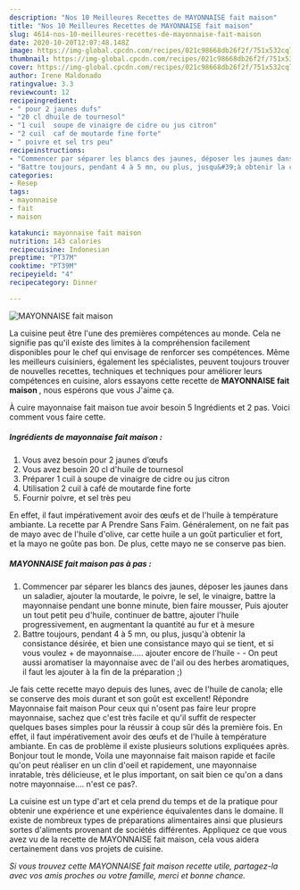 ```yaml
---
description: "Nos 10 Meilleures Recettes de MAYONNAISE fait maison"
title: "Nos 10 Meilleures Recettes de MAYONNAISE fait maison"
slug: 4614-nos-10-meilleures-recettes-de-mayonnaise-fait-maison
date: 2020-10-20T12:07:48.148Z
image: https://img-global.cpcdn.com/recipes/021c98668db26f2f/751x532cq70/mayonnaise-fait-maison-photo-principale-de-la-recette.jpg
thumbnail: https://img-global.cpcdn.com/recipes/021c98668db26f2f/751x532cq70/mayonnaise-fait-maison-photo-principale-de-la-recette.jpg
cover: https://img-global.cpcdn.com/recipes/021c98668db26f2f/751x532cq70/mayonnaise-fait-maison-photo-principale-de-la-recette.jpg
author: Irene Maldonado
ratingvalue: 3.3
reviewcount: 12
recipeingredient:
- " pour 2 jaunes dufs"
- "20 cl dhuile de tournesol"
- "1 cuil  soupe de vinaigre de cidre ou jus citron"
- "2 cuil  caf de moutarde fine forte"
- " poivre et sel trs peu"
recipeinstructions:
- "Commencer par séparer les blancs des jaunes, déposer les jaunes dans un saladier, ajouter la moutarde, le poivre, le sel, le vinaigre, battre la mayonnaise pendant une bonne minute, bien faire mousser, Puis ajouter un tout petit peu d&#39;huile, continuer de battre, ajouter l&#39;huile progressivement, en augmentant la quantité au fur et à mesure"
- "Battre toujours, pendant 4 à 5 mn, ou plus, jusqu&#39;à obtenir la consistance désirée, et bien une consistance mayo qui se tient, et si vous voulez + de mayonnaise..... ajouter encore de l&#39;huile  On peut aussi aromatiser la mayonnaise avec de l&#39;ail ou des herbes aromatiques, il faut les ajouter à la fin de la préparation ;)"
categories:
- Resep
tags:
- mayonnaise
- fait
- maison

katakunci: mayonnaise fait maison 
nutrition: 143 calories
recipecuisine: Indonesian
preptime: "PT37M"
cooktime: "PT39M"
recipeyield: "4"
recipecategory: Dinner

---
```



![MAYONNAISE fait maison](https://img-global.cpcdn.com/recipes/021c98668db26f2f/751x532cq70/mayonnaise-fait-maison-photo-principale-de-la-recette.jpg)

La cuisine peut être l'une des premières compétences au monde. Cela ne signifie pas qu'il existe des limites à la compréhension facilement disponibles pour le chef qui envisage de renforcer ses compétences. Même les meilleurs cuisiniers, également les spécialistes, peuvent toujours trouver de nouvelles recettes, techniques et techniques pour améliorer leurs compétences en cuisine, alors essayons cette recette de <strong> MAYONNAISE fait maison </strong>, nous espérons que vous J'aime ça.

<!--inarticleads1-->

À cuire mayonnaise fait maison tue avoir besoin 5 Ingrédients et 2 pas. Voici comment vous faire cette.

##### Ingrédients de mayonnaise fait maison :

1. Vous avez besoin  pour 2 jaunes d’œufs
1. Vous avez besoin 20 cl d&#39;huile de tournesol
1. Préparer 1 cuil à soupe de vinaigre de cidre ou jus citron
1. Utilisation 2 cuil à café de moutarde fine forte
1. Fournir  poivre, et sel très peu


En effet, il faut impérativement avoir des œufs et de l&#39;huile à température ambiante. La recette par A Prendre Sans Faim. Généralement, on ne fait pas de mayo avec de l&#39;huile d&#39;olive, car cette huile a un goût particulier et fort, et la mayo ne goûte pas bon. De plus, cette mayo ne se conserve pas bien. 

<!--inarticleads2-->

##### MAYONNAISE fait maison pas à pas :

1. Commencer par séparer les blancs des jaunes, déposer les jaunes dans un saladier, ajouter la moutarde, le poivre, le sel, le vinaigre, battre la mayonnaise pendant une bonne minute, bien faire mousser, Puis ajouter un tout petit peu d&#39;huile, continuer de battre, ajouter l&#39;huile progressivement, en augmentant la quantité au fur et à mesure
1. Battre toujours, pendant 4 à 5 mn, ou plus, jusqu&#39;à obtenir la consistance désirée, et bien une consistance mayo qui se tient, et si vous voulez + de mayonnaise..... ajouter encore de l&#39;huile -  - On peut aussi aromatiser la mayonnaise avec de l&#39;ail ou des herbes aromatiques, il faut les ajouter à la fin de la préparation ;)


Je fais cette recette mayo depuis des lunes, avec de l&#39;huile de canola; elle se conserve des mois durant et son goût est excellent! Répondre Mayonnaise fait maison Pour ceux qui n&#39;osent pas faire leur propre mayonnaise, sachez que c&#39;est très facile et qu&#39;il suffit de respecter quelques bases simples pour la réussir à coup sûr dés la première fois. En effet, il faut impérativement avoir des œufs et de l&#39;huile à température ambiante. En cas de problème il existe plusieurs solutions expliquées après. Bonjour tout le monde, Voila une mayonnaise fait maison rapide et facile qu&#39;on peut réaliser en un clin d&#39;oeil et rapidement, une mayonnaise inratable, très délicieuse, et le plus important, on sait bien ce qu&#39;on a dans notre mayonnaise…. n&#39;est ce pas?. 

<!--inarticleads1-->

<p>
La cuisine est un type d'art et cela prend du temps et de la pratique pour obtenir une expérience et une expérience équivalentes dans le domaine. Il existe de nombreux types de préparations alimentaires ainsi que plusieurs sortes d'aliments provenant de sociétés différentes. Appliquez ce que vous avez vu de la recette de MAYONNAISE fait maison, cela vous aidera certainement dans vos projets de cuisine.
</p>

<p>
<i>Si vous trouvez cette MAYONNAISE fait maison recette utile, partagez-la avec vos amis proches ou votre famille, merci et bonne chance.</i>
</p>
